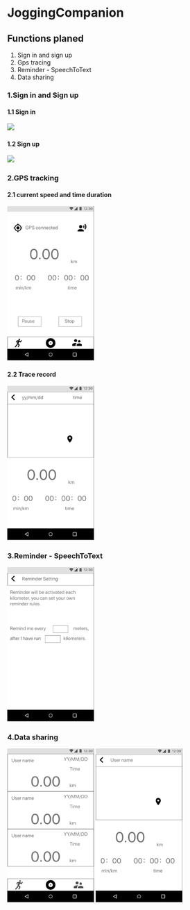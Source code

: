 # JoggingCompanion

## Functions planed
 1. Sign in and sign up
 2. Gps tracing
 3. Reminder - SpeechToText
 4. Data sharing
 
### 1.Sign in and Sign up
#### 1.1 Sign in
<image src = "file.md/signIn.PNG" width = 200>
  
#### 1.2 Sign up
<image src = "file.md/signUp.PNG" width = 200>
  
### 2.GPS tracking

#### 2.1 current speed and time duration
<img src = "file.md/joggingPage.PNG" width = 200>

#### 2.2 Trace record
<img src = "file.md/own%20Detail.PNG" width = 200>

### 3.Reminder - SpeechToText
<img src = "file.md/reminder.PNG" width = 200>

### 4.Data sharing
<img src = "file.md/public.PNG" width = 200>
<img src = "file.md/publicDetai.PNG" width =200>
